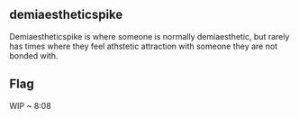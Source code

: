 ## demiaestheticspike
Demiaestheticspike is where someone is  normally demiaesthetic, but rarely has times where they feel athstetic attraction with someone they are not bonded with.

## Flag
WIP ~ 8:08